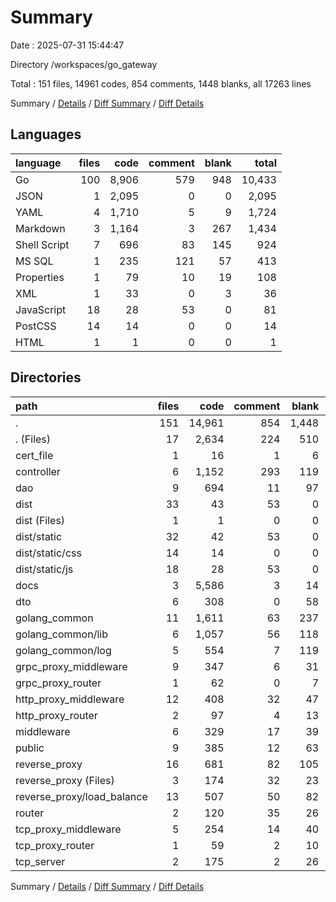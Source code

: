 # Summary

Date : 2025-07-31 15:44:47

Directory /workspaces/go_gateway

Total : 151 files,  14961 codes, 854 comments, 1448 blanks, all 17263 lines

Summary / [Details](details.md) / [Diff Summary](diff.md) / [Diff Details](diff-details.md)

## Languages
| language | files | code | comment | blank | total |
| :--- | ---: | ---: | ---: | ---: | ---: |
| Go | 100 | 8,906 | 579 | 948 | 10,433 |
| JSON | 1 | 2,095 | 0 | 0 | 2,095 |
| YAML | 4 | 1,710 | 5 | 9 | 1,724 |
| Markdown | 3 | 1,164 | 3 | 267 | 1,434 |
| Shell Script | 7 | 696 | 83 | 145 | 924 |
| MS SQL | 1 | 235 | 121 | 57 | 413 |
| Properties | 1 | 79 | 10 | 19 | 108 |
| XML | 1 | 33 | 0 | 3 | 36 |
| JavaScript | 18 | 28 | 53 | 0 | 81 |
| PostCSS | 14 | 14 | 0 | 0 | 14 |
| HTML | 1 | 1 | 0 | 0 | 1 |

## Directories
| path | files | code | comment | blank | total |
| :--- | ---: | ---: | ---: | ---: | ---: |
| . | 151 | 14,961 | 854 | 1,448 | 17,263 |
| . (Files) | 17 | 2,634 | 224 | 510 | 3,368 |
| cert_file | 1 | 16 | 1 | 6 | 23 |
| controller | 6 | 1,152 | 293 | 119 | 1,564 |
| dao | 9 | 694 | 11 | 97 | 802 |
| dist | 33 | 43 | 53 | 0 | 96 |
| dist (Files) | 1 | 1 | 0 | 0 | 1 |
| dist/static | 32 | 42 | 53 | 0 | 95 |
| dist/static/css | 14 | 14 | 0 | 0 | 14 |
| dist/static/js | 18 | 28 | 53 | 0 | 81 |
| docs | 3 | 5,586 | 3 | 14 | 5,603 |
| dto | 6 | 308 | 0 | 58 | 366 |
| golang_common | 11 | 1,611 | 63 | 237 | 1,911 |
| golang_common/lib | 6 | 1,057 | 56 | 118 | 1,231 |
| golang_common/log | 5 | 554 | 7 | 119 | 680 |
| grpc_proxy_middleware | 9 | 347 | 6 | 31 | 384 |
| grpc_proxy_router | 1 | 62 | 0 | 7 | 69 |
| http_proxy_middleware | 12 | 408 | 32 | 47 | 487 |
| http_proxy_router | 2 | 97 | 4 | 13 | 114 |
| middleware | 6 | 329 | 17 | 39 | 385 |
| public | 9 | 385 | 12 | 63 | 460 |
| reverse_proxy | 16 | 681 | 82 | 105 | 868 |
| reverse_proxy (Files) | 3 | 174 | 32 | 23 | 229 |
| reverse_proxy/load_balance | 13 | 507 | 50 | 82 | 639 |
| router | 2 | 120 | 35 | 26 | 181 |
| tcp_proxy_middleware | 5 | 254 | 14 | 40 | 308 |
| tcp_proxy_router | 1 | 59 | 2 | 10 | 71 |
| tcp_server | 2 | 175 | 2 | 26 | 203 |

Summary / [Details](details.md) / [Diff Summary](diff.md) / [Diff Details](diff-details.md)